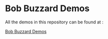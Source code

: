 # Bob Buzzard Demos

All the demos in this repository can be found at :

[Bob Buzzard Demos](https://demo.bobbuzzard.org)